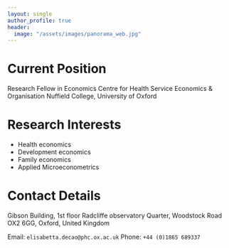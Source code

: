 ```yaml
---
layout: single
author_profile: true
header:
  image: "/assets/images/panorama_web.jpg"
---
```



# Current Position
Research Fellow in Economics
Centre for Health Service Economics & Organisation 
Nuffield College, University of Oxford


# Research Interests
* Health economics 
* Development economics
* Family economics
* Applied Microeconometrics 


# Contact Details
Gibson Building, 1st floor
Radcliffe observatory Quarter, Woodstock Road
OX2 6GG, Oxford, United Kingdom

Email: `elisabetta.decao@phc.ox.ac.uk`
Phone: `+44 (0)1865 689337`



